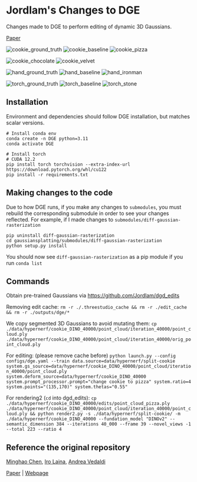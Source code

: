 # Jordlam's Changes to DGE
Changes made to DGE to perform editing of dynamic 3D Gaussians.

[Paper](./paper.pdf)

![cookie_ground_truth](./demo/cookie_gt.gif)
![cookie_baseline](./demo/cookie_baseline.gif)
![cookie_pizza](./demo/cookie_pizza.gif)

![cookie_chocolate](./demo/cookie_chocolate.gif)
![cookie_velvet](./demo/cookie_velvet.gif)

![hand_ground_truth](./demo/hand_gt.gif)
![hand_baseline](./demo/hand_baseline.gif)
![hand_ironman](./demo/hand_ironman.gif)

![torch_ground_truth](./demo/torch_gt.gif)
![torch_baseline](./demo/torch_baseline.gif)
![torch_stone](./demo/torch_stone.gif)

## Installation
Environment and dependencies should follow DGE installation, but matches scalar versions.

```
# Install conda env
conda create -n DGE python=3.11
conda activate DGE

# Install torch
# CUDA 12.2
pip install torch torchvision --extra-index-url https://download.pytorch.org/whl/cu122
pip install -r requirements.txt
```

## Making changes to the code
Due to how DGE runs, if you make any changes to ```submodules```, you must rebuild the corresponding submodule in order to see your changes reflected. For example, if I made changes to ```submodules/diff-gaussian-rasterization```

```
pip uninstall diff-gaussian-rasterization
cd gaussiansplatting/submodules/diff-gaussian-rasterization
python setup.py install
```

You should now see ```diff-gaussian-rasterization``` as a pip module if you run ```conda list```


## Commands
Obtain pre-trained Gaussians via https://github.com/Jordlam/dgd_edits

Removing edit cache:
```rm -r ./.threestudio_cache && rm -r ./edit_cache && rm -r ./outputs/dge/*```

We copy segmented 3D Gaussians to avoid mutating them:
```cp ./data/hypernerf/cookie_DINO_40000/point_cloud/iteration_40000/point_cloud.ply ./data/hypernerf/cookie_DINO_40000/point_cloud/iteration_40000/orig_point_cloud.ply```

For editing: (please remove cache before)
```python launch.py --config configs/dge.yaml --train data.source=data/hypernerf/split-cookie system.gs_source=data/hypernerf/cookie_DINO_40000/point_cloud/iteration_40000/point_cloud.ply system.deform_source=data/hypernerf/cookie_DINO_40000 system.prompt_processor.prompt="change cookie to pizza" system.ratio=4 system.points="(135,170)" system.thetas="0.55"```

For rendering2 (```cd``` into dgd_edits):
```cp ./data/hypernerf/cookie_DINO_40000/edits/point_cloud_pizza.ply ./data/hypernerf/cookie_DINO_40000/point_cloud/iteration_40000/point_cloud.ply && python render2.py -s ./data/hypernerf/split-cookie/ -m ./data/hypernerf/cookie_DINO_40000 --fundation_model "DINOv2" --semantic_dimension 384 --iterations 40_000 --frame 39 --novel_views -1 --total 223 --ratio 4```

## Reference the original repository

[Minghao Chen](https://silent-chen.github.io), [Iro Laina](), [Andrea Vedaldi](https://www.robots.ox.ac.uk/~vedaldi/)

[Paper](https://arxiv.org/abs/2404.18929) | [Webpage](https://silent-chen.github.io/DGE/) 

